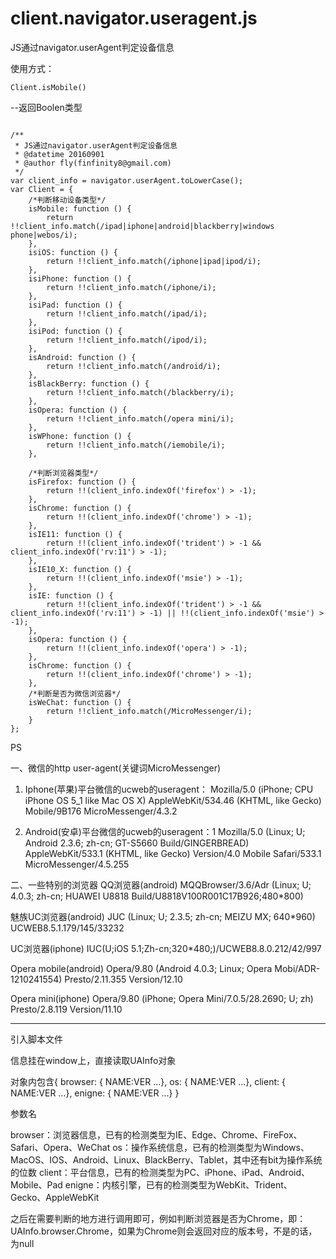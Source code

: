 # client.navigator.useragent.js
JS通过navigator.userAgent判定设备信息

使用方式：

<pre><code>Client.isMobile()</code></pre>
--返回Boolen类型

<pre><code>
/**
 * JS通过navigator.userAgent判定设备信息
 * @datetime 20160901
 * @author fly(finfinity8@gmail.com) 
 */
var client_info = navigator.userAgent.toLowerCase();
var Client = {
    /*判断移动设备类型*/
    isMobile: function () {
        return !!client_info.match(/ipad|iphone|android|blackberry|windows phone|webos/i);
    },
    isiOS: function () {
        return !!client_info.match(/iphone|ipad|ipod/i);
    },
    isiPhone: function () {
        return !!client_info.match(/iphone/i);
    },
    isiPad: function () {
        return !!client_info.match(/ipad/i);
    },
    isiPod: function () {
        return !!client_info.match(/ipod/i);
    },
    isAndroid: function () {
        return !!client_info.match(/android/i);
    },
    isBlackBerry: function () {
        return !!client_info.match(/blackberry/i);
    },
    isOpera: function () {
        return !!client_info.match(/opera mini/i);
    },
    isWPhone: function () {
        return !!client_info.match(/iemobile/i);
    },

    /*判断浏览器类型*/
    isFirefox: function () {
        return !!(client_info.indexOf('firefox') > -1);
    },
    isChrome: function () {
        return !!(client_info.indexOf('chrome') > -1);
    },
    isIE11: function () {
        return !!(client_info.indexOf('trident') > -1 && client_info.indexOf('rv:11') > -1);
    },
    isIE10_X: function () {
        return !!(client_info.indexOf('msie') > -1);
    },
    isIE: function () {
        return !!(client_info.indexOf('trident') > -1 && client_info.indexOf('rv:11') > -1) || !!(client_info.indexOf('msie') > -1);
    },
    isOpera: function () {
        return !!(client_info.indexOf('opera') > -1);
    },
    isChrome: function () {
        return !!(client_info.indexOf('chrome') > -1);
    },
    /*判断是否为微信浏览器*/
    isWeChat: function () {
        return !!client_info.match(/MicroMessenger/i);
    }
};
</code></pre>

PS

一、微信的http user-agent(关键词MicroMessenger)

1. Iphone(苹果)平台微信的ucweb的useragent：
Mozilla/5.0 (iPhone; CPU iPhone OS 5_1 like Mac OS X) AppleWebKit/534.46 (KHTML, like Gecko) Mobile/9B176 MicroMessenger/4.3.2


2. Android(安卓)平台微信的ucweb的useragent：1
Mozilla/5.0 (Linux; U; Android 2.3.6; zh-cn; GT-S5660 Build/GINGERBREAD) AppleWebKit/533.1 (KHTML, like Gecko) Version/4.0 Mobile Safari/533.1 MicroMessenger/4.5.255


二、一些特别的浏览器
QQ浏览器(android)
MQQBrowser/3.6/Adr (Linux; U; 4.0.3; zh-cn; HUAWEI U8818 Build/U8818V100R001C17B926;480*800)

魅族UC浏览器(android)
JUC (Linux; U; 2.3.5; zh-cn; MEIZU MX; 640*960) UCWEB8.5.1.179/145/33232

UC浏览器(iphone)
IUC(U;iOS 5.1;Zh-cn;320*480;)/UCWEB8.8.0.212/42/997

Opera mobile(android)
Opera/9.80 (Android 4.0.3; Linux; Opera Mobi/ADR-1210241554) Presto/2.11.355 Version/12.10

Opera mini(iphone)
Opera/9.80 (iPhone; Opera Mini/7.0.5/28.2690; U; zh) Presto/2.8.119 Version/11.10


****************

引入脚本文件

信息挂在window上，直接读取UAInfo对象

对象内包含{ browser: { NAME:VER ...}, os: { NAME:VER ...}, client: { NAME:VER ...}, enigne: { NAME:VER ...} }

参数名

browser：浏览器信息，已有的检测类型为IE、Edge、Chrome、FireFox、Safari、Opera、WeChat
os：操作系统信息，已有的检测类型为Windows、MacOS、IOS、Android、Linux、BlackBerry、Tablet，其中还有bit为操作系统的位数
client：平台信息，已有的检测类型为PC、iPhone、iPad、Android、Mobile、Pad
enigne：内核引擎，已有的检测类型为WebKit、Trident、Gecko、AppleWebKit

之后在需要判断的地方进行调用即可，例如判断浏览器是否为Chrome，即：UAInfo.browser.Chrome，如果为Chrome则会返回对应的版本号，不是的话，为null


